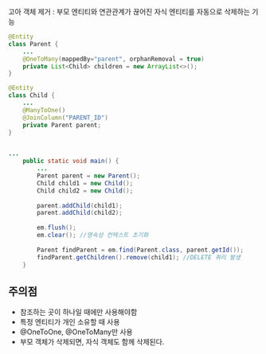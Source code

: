 고아 객체 제거 : 부모 엔티티와 연관관계가 끊어진 자식 엔티티를 자동으로 삭제하는 기능

```java
@Entity
class Parent {
	...
	@OneToMany(mappedBy="parent", orphanRemoval = true)
	private List<Child> children = new ArrayList<>();	
}

@Entity
class Child {
	...
	@ManyToOne()
	@JoinColumn("PARENT_ID")
	private Parent parent;
}


...
	public static void main() {
		...
		Parent parent = new Parent();
		Child child1 = new Child();
		Child child2 = new Child();
		
		parent.addChild(child1);
		parent.addChild(child2);
		
		em.flush();
		em.clear(); //영속성 컨텍스트 초기화
		
		Parent findParent = em.find(Parent.class, parent.getId());
		findParent.getChildren().remove(child1); //DELETE 쿼리 발생
	}
```

## 주의점
* 참조하는 곳이 하나일 때에만 사용해야함
* 특정 엔티티가 개인 소유할 때 사용
* @OneToOne, @OneToMany만 사용
* 부모 객체가 삭제되면, 자식 객체도 함께 삭제된다.


